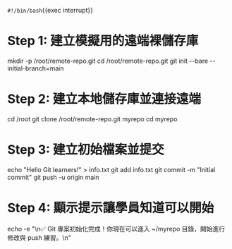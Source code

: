 `#!/bin/bash`{{exec interrupt}}

# Step 1: 建立模擬用的遠端裸儲存庫
mkdir -p /root/remote-repo.git
cd /root/remote-repo.git
git init --bare --initial-branch=main

# Step 2: 建立本地儲存庫並連接遠端
cd /root
git clone /root/remote-repo.git myrepo
cd myrepo

# Step 3: 建立初始檔案並提交
echo "Hello Git learners!" > info.txt
git add info.txt
git commit -m "Initial commit"
git push -u origin main

# Step 4: 顯示提示讓學員知道可以開始
echo -e "\n✅ Git 專案初始化完成！你現在可以進入 ~/myrepo 目錄，開始進行修改與 push 練習。\n"
````

